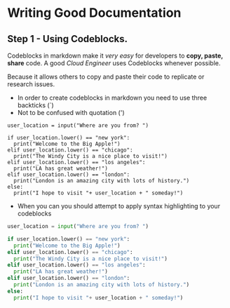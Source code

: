 # Writing Good Documentation

## Step 1 - Using Codeblocks.

Codeblocks in markdown make it *very easy* for developers to **copy, paste, share** code.
A good _Cloud Engineer_ uses Codeblocks whenever possible.



Because it allows others to copy and paste their code to replicate or research issues.

- In order to create codeblocks in markdown you need to use three backticks (`)
- Not to be confused with quotation (')

```
user_location = input("Where are you from? ")

if user_location.lower() == "new york":
  print("Welcome to the Big Apple!")
elif user_location.lower() == "chicago":
  print("The Windy City is a nice place to visit!")  
elif user_location.lower() == "los angeles":
  print("LA has great weather!")
elif user_location.lower() == "london":
  print("London is an amazing city with lots of history.")
else:
  print("I hope to visit "+ user_location + " someday!")
```
- When you can you should attempt to apply syntax highlighting to your codeblocks

```python
user_location = input("Where are you from? ")

if user_location.lower() == "new york":
  print("Welcome to the Big Apple!")
elif user_location.lower() == "chicago":
  print("The Windy City is a nice place to visit!")  
elif user_location.lower() == "los angeles":
  print("LA has great weather!")
elif user_location.lower() == "london":
  print("London is an amazing city with lots of history.")
else:
  print("I hope to visit "+ user_location + " someday!")
```

 
